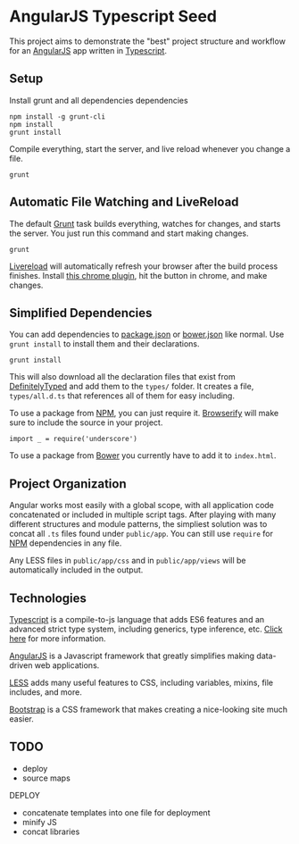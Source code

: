 

AngularJS Typescript Seed
=========================

This project aims to demonstrate the "best" project structure and workflow for an [AngularJS][angular] app written in [Typescript][typescript]. 

Setup
-----

Install grunt and all dependencies dependencies

    npm install -g grunt-cli
    npm install
    grunt install

Compile everything, start the server, and live reload whenever you change a file. 

    grunt

Automatic File Watching and LiveReload
--------------------------------------

The default [Grunt][grunt] task builds everything, watches for changes, and starts the server. You just run this command and start making changes. 

    grunt

[Livereload](livereload) will automatically refresh your browser after the build process finishes. Install [this chrome plugin][livereload], hit the button in chrome, and make changes.

Simplified Dependencies
-----------------------

You can add dependencies to [package.json][npm] or [bower.json][bower] like normal. Use `grunt install` to install them and their declarations.

    grunt install

This will also download all the declaration files that exist from [DefinitelyTyped][dt] and add them to the `types/` folder. It creates a file, `types/all.d.ts` that references all of them for easy including. 

To use a package from [NPM][npm], you can just require it. [Browserify][browserify] will make sure to include the source in your project.

    import _ = require('underscore')

To use a package from [Bower][bower] you currently have to add it to `index.html`.

Project Organization
--------------------

Angular works most easily with a global scope, with all application code concatenated or included in multiple script tags. After playing with many different structures and module patterns, the simpliest solution was to concat all `.ts` files found under `public/app`. You can still use `require` for [NPM][npm] dependencies in any file.

Any LESS files in `public/app/css` and in `public/app/views` will be automatically included in the output.

Technologies
-------------

[Typescript][typescript] is a compile-to-js language that adds ES6 features and an advanced strict type system, including generics, type inference, etc. [Click here][typescript] for more information.

[AngularJS][angular] is a Javascript framework that greatly simplifies making data-driven  web applications. 

[LESS][less] adds many useful features to CSS, including variables, mixins, file includes, and more. 

[Bootstrap][bootstrap] is a CSS framework that makes creating a nice-looking site much easier. 

TODO
----

- deploy
- source maps

DEPLOY
- concatenate templates into one file for deployment
- minify JS
- concat libraries


[browserify]: http://browserify.org/
[tpm]: http://github.com/seanhess/tpm

[livereload]: https://chrome.google.com/webstore/detail/livereload/jnihajbhpnppcggbcgedagnkighmdlei?hl=en
[npm]: npmjs.org
[dt]: https://github.com/borisyankov/DefinitelyTyped
[typescript]: http://www.typescriptlang.org/
[angular]: http://angularjs.org/
[jquery]: http://jquery.com/
[browserify]: http://browserify.org/
[node]: http://nodejs.org/
[bootstrap]: http://getbootstrap.com/
[bower]: https://github.com/bower/bower
[grunt]: http://gruntjs.com
[less]: lesscss.org